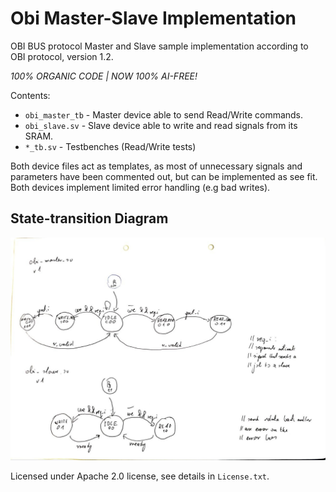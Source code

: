# Obi Master-Slave Implementation
OBI BUS protocol Master and Slave sample implementation according to
OBI protocol, version 1.2.

*100% ORGANIC CODE | NOW 100% AI-FREE!*

Contents:
- `obi_master_tb` - Master device able to send Read/Write commands.
- `obi_slave.sv` - Slave device able to write and read signals from its SRAM.
- `*_tb.sv` - Testbenches (Read/Write tests)

Both device files act as templates, as most of unnecessary signals and parameters have been commented out, but can be implemented as see fit.
Both devices implement limited error handling (e.g bad writes).

## State-transition Diagram
![A state transition diagram poorly drawn by hand and digitized. Honestly, just use a screen reader for those files instead.](transition_graph.jpg)


Licensed under Apache 2.0 license, see details in `License.txt`.

